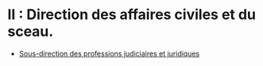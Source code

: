 # II : Direction des affaires civiles et du sceau.

- [Sous-direction des professions judiciaires et juridiques](sous-direction-des-professions-judiciaires-et)

